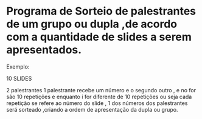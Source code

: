 # Programa de Sorteio de palestrantes de um grupo ou dupla ,de acordo com a quantidade de slides a serem apresentados.


Exemplo: 

10 SLIDES

2 palestrantes 
1 palestrante recebe um número 
e o segundo outro ,
e no for  são 10 repetições 
e enquanto  i for diferente de 10 repetições ou seja cada repetição se refere ao número do slide ,  1 dos números dos palestrantes será sorteado ,criando a ordem de apresentação da dupla ou grupo.
